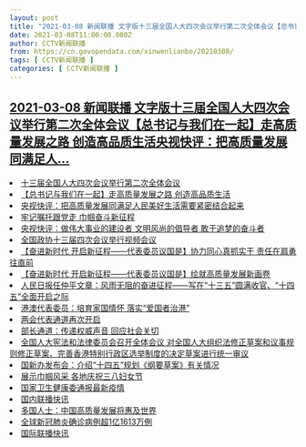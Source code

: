 ```yaml
---
layout: post
title: "2021-03-08 新闻联播 文字版十三届全国人大四次会议举行第二次全体会议【总书记与我们在一起】走高质量发展之路 创造高品质生活央视快评：把高质量发展同满足人"
date: 2021-03-08T11:00:00.000Z
author: CCTV新闻联播
from: https://cn.govopendata.com/xinwenlianbo/20210308/
tags: [ CCTV新闻联播 ]
categories: [ CCTV新闻联播 ]
---
```

<!--1615201200000-->
[2021-03-08 新闻联播 文字版十三届全国人大四次会议举行第二次全体会议【总书记与我们在一起】走高质量发展之路 创造高品质生活央视快评：把高质量发展同满足人...](https://cn.govopendata.com/xinwenlianbo/20210308/)
------

<div>
<li><a target="_blank" href="https://cn.govopendata.com/xinwenlianbo/20210308/#230213">十三届全国人大四次会议举行第二次全体会议</a></li><li><a target="_blank" href="https://cn.govopendata.com/xinwenlianbo/20210308/#230214">【总书记与我们在一起】走高质量发展之路 创造高品质生活</a></li><li><a target="_blank" href="https://cn.govopendata.com/xinwenlianbo/20210308/#230215">央视快评：把高质量发展同满足人民美好生活需要紧密结合起来</a></li><li><a target="_blank" href="https://cn.govopendata.com/xinwenlianbo/20210308/#230216">牢记嘱托跟党走 巾帼奋斗新征程</a></li><li><a target="_blank" href="https://cn.govopendata.com/xinwenlianbo/20210308/#230217">央视快评：做伟大事业的建设者 文明风尚的倡导者 敢于追梦的奋斗者</a></li><li><a target="_blank" href="https://cn.govopendata.com/xinwenlianbo/20210308/#230218">全国政协十三届四次会议举行视频会议</a></li><li><a target="_blank" href="https://cn.govopendata.com/xinwenlianbo/20210308/#230219">【奋进新时代 开启新征程——代表委员议国是】协力同心真抓实干 责任在肩勇往直前</a></li><li><a target="_blank" href="https://cn.govopendata.com/xinwenlianbo/20210308/#230220">【奋进新时代 开启新征程——代表委员议国是】绘就高质量发展新画卷</a></li><li><a target="_blank" href="https://cn.govopendata.com/xinwenlianbo/20210308/#230221">人民日报任仲平文章：风雨无阻的奋进征程——写在“十三五”圆满收官、“十四五”全面开启之际</a></li><li><a target="_blank" href="https://cn.govopendata.com/xinwenlianbo/20210308/#230222">港澳代表委员：培育家国情怀 落实“爱国者治港”</a></li><li><a target="_blank" href="https://cn.govopendata.com/xinwenlianbo/20210308/#230223">两会代表通道再次开启</a></li><li><a target="_blank" href="https://cn.govopendata.com/xinwenlianbo/20210308/#230224">部长通道：传递权威声音 回应社会关切</a></li><li><a target="_blank" href="https://cn.govopendata.com/xinwenlianbo/20210308/#230225">全国人大宪法和法律委员会召开全体会议 对全国人大组织法修正草案和议事规则修正草案、完善香港特别行政区选举制度的决定草案进行统一审议</a></li><li><a target="_blank" href="https://cn.govopendata.com/xinwenlianbo/20210308/#230226">国新办发布会：介绍“十四五”规划《纲要草案》有关情况</a></li><li><a target="_blank" href="https://cn.govopendata.com/xinwenlianbo/20210308/#230227">展示巾帼风采 各地庆祝三八妇女节</a></li><li><a target="_blank" href="https://cn.govopendata.com/xinwenlianbo/20210308/#230228">国家卫生健康委通报最新疫情</a></li><li><a target="_blank" href="https://cn.govopendata.com/xinwenlianbo/20210308/#230229">国内联播快讯</a></li><li><a target="_blank" href="https://cn.govopendata.com/xinwenlianbo/20210308/#230230">多国人士：中国高质量发展将惠及世界</a></li><li><a target="_blank" href="https://cn.govopendata.com/xinwenlianbo/20210308/#230231">全球新冠肺炎确诊病例超1亿1613万例</a></li><li><a target="_blank" href="https://cn.govopendata.com/xinwenlianbo/20210308/#230232">国际联播快讯</a></li>
</div>
